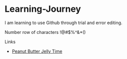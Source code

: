 # Learning-Journey

I am learning to use Github through trial and error editing.

Number row of characters
!@#$%^&*()

Links 
  - [Peanut Butter Jelly Time](https://peanutbutterjellytime.net/)
